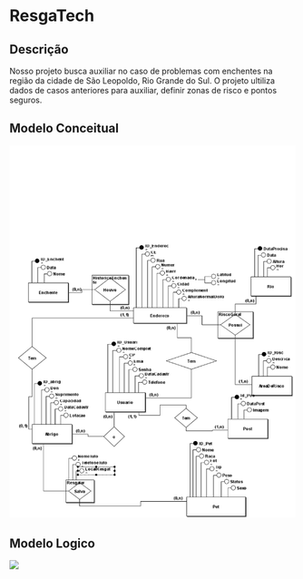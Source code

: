 # ResgaTech

## Descrição
Nosso projeto busca auxiliar no caso de problemas com enchentes na região da cidade de São Leopoldo, Rio Grande do Sul.
O projeto ultiliza dados de casos anteriores para auxiliar, definir zonas de risco e pontos seguros.

## Modelo Conceitual
<img src="https://github.com/riansantos21/P.I/blob/main/BrModelo/Pi-Conceitual.png">

## Modelo Logico
<img src="[https://github.com/riansantos21/P.I/blob/main/BrModelo/Pi-Logico.png](https://github.com/riansantos21/P.I/blob/main/BrModelo/PI_Logico.png?raw=true)">

